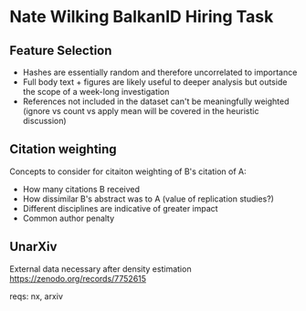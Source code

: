 # Nate Wilking BalkanID Hiring Task

## Feature Selection

- Hashes are essentially random and therefore uncorrelated to importance
- Full body text + figures are likely useful to deeper analysis but outside the scope of a week-long investigation
- References not included in the dataset can't be meaningfully weighted (ignore vs count vs apply mean will be covered in the heuristic discussion)


## Citation weighting

Concepts to consider for citaiton weighting of B's citation of A:
- How many citations B received
- How dissimilar B's abstract was to A (value of replication studies?)
- Different disciplines are indicative of greater impact
- Common author penalty

## UnarXiv

External data necessary after density estimation
https://zenodo.org/records/7752615

reqs: nx, arxiv